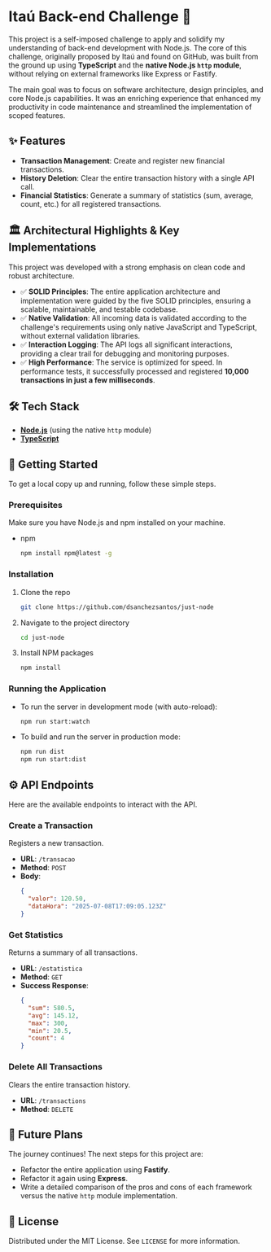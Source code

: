 # Itaú Back-end Challenge 🚀

This project is a self-imposed challenge to apply and solidify my understanding of back-end development with Node.js. The core of this challenge, originally proposed by Itaú and found on GitHub, was built from the ground up using **TypeScript** and the **native Node.js `http` module**, without relying on external frameworks like Express or Fastify.

The main goal was to focus on software architecture, design principles, and core Node.js capabilities. It was an enriching experience that enhanced my productivity in code maintenance and streamlined the implementation of scoped features.

## ✨ Features

-   **Transaction Management**: Create and register new financial transactions.
-   **History Deletion**: Clear the entire transaction history with a single API call.
-   **Financial Statistics**: Generate a summary of statistics (sum, average, count, etc.) for all registered transactions.

## 🏛️ Architectural Highlights & Key Implementations

This project was developed with a strong emphasis on clean code and robust architecture.

-   ✅ **SOLID Principles**: The entire application architecture and implementation were guided by the five SOLID principles, ensuring a scalable, maintainable, and testable codebase.
-   ✅ **Native Validation**: All incoming data is validated according to the challenge's requirements using only native JavaScript and TypeScript, without external validation libraries.
-   ✅ **Interaction Logging**: The API logs all significant interactions, providing a clear trail for debugging and monitoring purposes.
-   ✅ **High Performance**: The service is optimized for speed. In performance tests, it successfully processed and registered **10,000 transactions in just a few milliseconds**.

## 🛠️ Tech Stack

-   **[Node.js](https://nodejs.org/)** (using the native `http` module)
-   **[TypeScript](https://www.typescriptlang.org/)**

## 🏁 Getting Started

To get a local copy up and running, follow these simple steps.

### Prerequisites

Make sure you have Node.js and npm installed on your machine.
-   npm
    ```sh
    npm install npm@latest -g
    ```

### Installation

1.  Clone the repo
    ```sh
    git clone https://github.com/dsanchezsantos/just-node
    ```
2.  Navigate to the project directory
    ```sh
    cd just-node
    ```
3.  Install NPM packages
    ```sh
    npm install
    ```

### Running the Application

-   To run the server in development mode (with auto-reload):
    ```sh
    npm run start:watch
    ```
-   To build and run the server in production mode:
    ```sh
    npm run dist
    npm run start:dist
    ```

## ⚙️ API Endpoints

Here are the available endpoints to interact with the API.

### Create a Transaction

Registers a new transaction.

-   **URL**: `/transacao`
-   **Method**: `POST`
-   **Body**:
    ```json
    {
      "valor": 120.50,
      "dataHora": "2025-07-08T17:09:05.123Z"
    }
    ```

### Get Statistics

Returns a summary of all transactions.

-   **URL**: `/estatistica`
-   **Method**: `GET`
-   **Success Response**:
    ```json
    {
      "sum": 580.5,
      "avg": 145.12,
      "max": 300,
      "min": 20.5,
      "count": 4
    }
    ```

### Delete All Transactions

Clears the entire transaction history.

-   **URL**: `/transactions`
-   **Method**: `DELETE`

## 🔮 Future Plans

The journey continues! The next steps for this project are:
-   Refactor the entire application using **Fastify**.
-   Refactor it again using **Express**.
-   Write a detailed comparison of the pros and cons of each framework versus the native `http` module implementation.

## 📄 License

Distributed under the MIT License. See `LICENSE` for more information.
